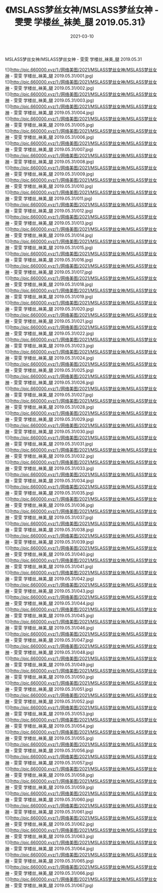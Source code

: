 ﻿---
layout: post
title:  《MSLASS梦丝女神/MSLASS梦丝女神 - 雯雯 学楼丝_袜美_腿 2019.05.31》
date:   2021-03-10
img: http://pic.660000.xyz/1:/网络美图/2021/MSLASS梦丝女神/MSLASS梦丝女神 - 雯雯 学楼丝_袜美_腿 2019.05.31/000.jpg
categories: [美女, 清纯, 唯美]
---

MSLASS梦丝女神/MSLASS梦丝女神 - 雯雯 学楼丝_袜美_腿 2019.05.31

 ![](http://pic.660000.xyz/1:/网络美图/2021/MSLASS梦丝女神/MSLASS梦丝女神 - 雯雯 学楼丝_袜美_腿 2019.05.31/001.jpg) <br>![](http://pic.660000.xyz/1:/网络美图/2021/MSLASS梦丝女神/MSLASS梦丝女神 - 雯雯 学楼丝_袜美_腿 2019.05.31/002.jpg) <br>![](http://pic.660000.xyz/1:/网络美图/2021/MSLASS梦丝女神/MSLASS梦丝女神 - 雯雯 学楼丝_袜美_腿 2019.05.31/003.jpg) <br>![](http://pic.660000.xyz/1:/网络美图/2021/MSLASS梦丝女神/MSLASS梦丝女神 - 雯雯 学楼丝_袜美_腿 2019.05.31/004.jpg) <br>![](http://pic.660000.xyz/1:/网络美图/2021/MSLASS梦丝女神/MSLASS梦丝女神 - 雯雯 学楼丝_袜美_腿 2019.05.31/005.jpg) <br>![](http://pic.660000.xyz/1:/网络美图/2021/MSLASS梦丝女神/MSLASS梦丝女神 - 雯雯 学楼丝_袜美_腿 2019.05.31/006.jpg) <br>![](http://pic.660000.xyz/1:/网络美图/2021/MSLASS梦丝女神/MSLASS梦丝女神 - 雯雯 学楼丝_袜美_腿 2019.05.31/007.jpg) <br>![](http://pic.660000.xyz/1:/网络美图/2021/MSLASS梦丝女神/MSLASS梦丝女神 - 雯雯 学楼丝_袜美_腿 2019.05.31/008.jpg) <br>![](http://pic.660000.xyz/1:/网络美图/2021/MSLASS梦丝女神/MSLASS梦丝女神 - 雯雯 学楼丝_袜美_腿 2019.05.31/009.jpg) <br>![](http://pic.660000.xyz/1:/网络美图/2021/MSLASS梦丝女神/MSLASS梦丝女神 - 雯雯 学楼丝_袜美_腿 2019.05.31/010.jpg) <br>![](http://pic.660000.xyz/1:/网络美图/2021/MSLASS梦丝女神/MSLASS梦丝女神 - 雯雯 学楼丝_袜美_腿 2019.05.31/011.jpg) <br>![](http://pic.660000.xyz/1:/网络美图/2021/MSLASS梦丝女神/MSLASS梦丝女神 - 雯雯 学楼丝_袜美_腿 2019.05.31/012.jpg) <br>![](http://pic.660000.xyz/1:/网络美图/2021/MSLASS梦丝女神/MSLASS梦丝女神 - 雯雯 学楼丝_袜美_腿 2019.05.31/013.jpg) <br>![](http://pic.660000.xyz/1:/网络美图/2021/MSLASS梦丝女神/MSLASS梦丝女神 - 雯雯 学楼丝_袜美_腿 2019.05.31/014.jpg) <br>![](http://pic.660000.xyz/1:/网络美图/2021/MSLASS梦丝女神/MSLASS梦丝女神 - 雯雯 学楼丝_袜美_腿 2019.05.31/015.jpg) <br>![](http://pic.660000.xyz/1:/网络美图/2021/MSLASS梦丝女神/MSLASS梦丝女神 - 雯雯 学楼丝_袜美_腿 2019.05.31/016.jpg) <br>![](http://pic.660000.xyz/1:/网络美图/2021/MSLASS梦丝女神/MSLASS梦丝女神 - 雯雯 学楼丝_袜美_腿 2019.05.31/017.jpg) <br>![](http://pic.660000.xyz/1:/网络美图/2021/MSLASS梦丝女神/MSLASS梦丝女神 - 雯雯 学楼丝_袜美_腿 2019.05.31/018.jpg) <br>![](http://pic.660000.xyz/1:/网络美图/2021/MSLASS梦丝女神/MSLASS梦丝女神 - 雯雯 学楼丝_袜美_腿 2019.05.31/019.jpg) <br>![](http://pic.660000.xyz/1:/网络美图/2021/MSLASS梦丝女神/MSLASS梦丝女神 - 雯雯 学楼丝_袜美_腿 2019.05.31/020.jpg) <br>![](http://pic.660000.xyz/1:/网络美图/2021/MSLASS梦丝女神/MSLASS梦丝女神 - 雯雯 学楼丝_袜美_腿 2019.05.31/021.jpg) <br>![](http://pic.660000.xyz/1:/网络美图/2021/MSLASS梦丝女神/MSLASS梦丝女神 - 雯雯 学楼丝_袜美_腿 2019.05.31/022.jpg) <br>![](http://pic.660000.xyz/1:/网络美图/2021/MSLASS梦丝女神/MSLASS梦丝女神 - 雯雯 学楼丝_袜美_腿 2019.05.31/023.jpg) <br>![](http://pic.660000.xyz/1:/网络美图/2021/MSLASS梦丝女神/MSLASS梦丝女神 - 雯雯 学楼丝_袜美_腿 2019.05.31/024.jpg) <br>![](http://pic.660000.xyz/1:/网络美图/2021/MSLASS梦丝女神/MSLASS梦丝女神 - 雯雯 学楼丝_袜美_腿 2019.05.31/025.jpg) <br>![](http://pic.660000.xyz/1:/网络美图/2021/MSLASS梦丝女神/MSLASS梦丝女神 - 雯雯 学楼丝_袜美_腿 2019.05.31/026.jpg) <br>![](http://pic.660000.xyz/1:/网络美图/2021/MSLASS梦丝女神/MSLASS梦丝女神 - 雯雯 学楼丝_袜美_腿 2019.05.31/027.jpg) <br>![](http://pic.660000.xyz/1:/网络美图/2021/MSLASS梦丝女神/MSLASS梦丝女神 - 雯雯 学楼丝_袜美_腿 2019.05.31/028.jpg) <br>![](http://pic.660000.xyz/1:/网络美图/2021/MSLASS梦丝女神/MSLASS梦丝女神 - 雯雯 学楼丝_袜美_腿 2019.05.31/029.jpg) <br>![](http://pic.660000.xyz/1:/网络美图/2021/MSLASS梦丝女神/MSLASS梦丝女神 - 雯雯 学楼丝_袜美_腿 2019.05.31/030.jpg) <br>![](http://pic.660000.xyz/1:/网络美图/2021/MSLASS梦丝女神/MSLASS梦丝女神 - 雯雯 学楼丝_袜美_腿 2019.05.31/031.jpg) <br>![](http://pic.660000.xyz/1:/网络美图/2021/MSLASS梦丝女神/MSLASS梦丝女神 - 雯雯 学楼丝_袜美_腿 2019.05.31/032.jpg) <br>![](http://pic.660000.xyz/1:/网络美图/2021/MSLASS梦丝女神/MSLASS梦丝女神 - 雯雯 学楼丝_袜美_腿 2019.05.31/033.jpg) <br>![](http://pic.660000.xyz/1:/网络美图/2021/MSLASS梦丝女神/MSLASS梦丝女神 - 雯雯 学楼丝_袜美_腿 2019.05.31/034.jpg) <br>![](http://pic.660000.xyz/1:/网络美图/2021/MSLASS梦丝女神/MSLASS梦丝女神 - 雯雯 学楼丝_袜美_腿 2019.05.31/035.jpg) <br>![](http://pic.660000.xyz/1:/网络美图/2021/MSLASS梦丝女神/MSLASS梦丝女神 - 雯雯 学楼丝_袜美_腿 2019.05.31/036.jpg) <br>![](http://pic.660000.xyz/1:/网络美图/2021/MSLASS梦丝女神/MSLASS梦丝女神 - 雯雯 学楼丝_袜美_腿 2019.05.31/037.jpg) <br>![](http://pic.660000.xyz/1:/网络美图/2021/MSLASS梦丝女神/MSLASS梦丝女神 - 雯雯 学楼丝_袜美_腿 2019.05.31/038.jpg) <br>![](http://pic.660000.xyz/1:/网络美图/2021/MSLASS梦丝女神/MSLASS梦丝女神 - 雯雯 学楼丝_袜美_腿 2019.05.31/039.jpg) <br>![](http://pic.660000.xyz/1:/网络美图/2021/MSLASS梦丝女神/MSLASS梦丝女神 - 雯雯 学楼丝_袜美_腿 2019.05.31/040.jpg) <br>![](http://pic.660000.xyz/1:/网络美图/2021/MSLASS梦丝女神/MSLASS梦丝女神 - 雯雯 学楼丝_袜美_腿 2019.05.31/041.jpg) <br>![](http://pic.660000.xyz/1:/网络美图/2021/MSLASS梦丝女神/MSLASS梦丝女神 - 雯雯 学楼丝_袜美_腿 2019.05.31/042.jpg) <br>![](http://pic.660000.xyz/1:/网络美图/2021/MSLASS梦丝女神/MSLASS梦丝女神 - 雯雯 学楼丝_袜美_腿 2019.05.31/043.jpg) <br>![](http://pic.660000.xyz/1:/网络美图/2021/MSLASS梦丝女神/MSLASS梦丝女神 - 雯雯 学楼丝_袜美_腿 2019.05.31/044.jpg) <br>![](http://pic.660000.xyz/1:/网络美图/2021/MSLASS梦丝女神/MSLASS梦丝女神 - 雯雯 学楼丝_袜美_腿 2019.05.31/045.jpg) <br>![](http://pic.660000.xyz/1:/网络美图/2021/MSLASS梦丝女神/MSLASS梦丝女神 - 雯雯 学楼丝_袜美_腿 2019.05.31/046.jpg) <br>![](http://pic.660000.xyz/1:/网络美图/2021/MSLASS梦丝女神/MSLASS梦丝女神 - 雯雯 学楼丝_袜美_腿 2019.05.31/047.jpg) <br>![](http://pic.660000.xyz/1:/网络美图/2021/MSLASS梦丝女神/MSLASS梦丝女神 - 雯雯 学楼丝_袜美_腿 2019.05.31/048.jpg) <br>![](http://pic.660000.xyz/1:/网络美图/2021/MSLASS梦丝女神/MSLASS梦丝女神 - 雯雯 学楼丝_袜美_腿 2019.05.31/049.jpg) <br>![](http://pic.660000.xyz/1:/网络美图/2021/MSLASS梦丝女神/MSLASS梦丝女神 - 雯雯 学楼丝_袜美_腿 2019.05.31/050.jpg) <br>![](http://pic.660000.xyz/1:/网络美图/2021/MSLASS梦丝女神/MSLASS梦丝女神 - 雯雯 学楼丝_袜美_腿 2019.05.31/051.jpg) <br>![](http://pic.660000.xyz/1:/网络美图/2021/MSLASS梦丝女神/MSLASS梦丝女神 - 雯雯 学楼丝_袜美_腿 2019.05.31/052.jpg) <br>![](http://pic.660000.xyz/1:/网络美图/2021/MSLASS梦丝女神/MSLASS梦丝女神 - 雯雯 学楼丝_袜美_腿 2019.05.31/053.jpg) <br>![](http://pic.660000.xyz/1:/网络美图/2021/MSLASS梦丝女神/MSLASS梦丝女神 - 雯雯 学楼丝_袜美_腿 2019.05.31/054.jpg) <br>![](http://pic.660000.xyz/1:/网络美图/2021/MSLASS梦丝女神/MSLASS梦丝女神 - 雯雯 学楼丝_袜美_腿 2019.05.31/055.jpg) <br>![](http://pic.660000.xyz/1:/网络美图/2021/MSLASS梦丝女神/MSLASS梦丝女神 - 雯雯 学楼丝_袜美_腿 2019.05.31/056.jpg) <br>![](http://pic.660000.xyz/1:/网络美图/2021/MSLASS梦丝女神/MSLASS梦丝女神 - 雯雯 学楼丝_袜美_腿 2019.05.31/057.jpg) <br>![](http://pic.660000.xyz/1:/网络美图/2021/MSLASS梦丝女神/MSLASS梦丝女神 - 雯雯 学楼丝_袜美_腿 2019.05.31/058.jpg) <br>![](http://pic.660000.xyz/1:/网络美图/2021/MSLASS梦丝女神/MSLASS梦丝女神 - 雯雯 学楼丝_袜美_腿 2019.05.31/059.jpg) <br>![](http://pic.660000.xyz/1:/网络美图/2021/MSLASS梦丝女神/MSLASS梦丝女神 - 雯雯 学楼丝_袜美_腿 2019.05.31/060.jpg) <br>![](http://pic.660000.xyz/1:/网络美图/2021/MSLASS梦丝女神/MSLASS梦丝女神 - 雯雯 学楼丝_袜美_腿 2019.05.31/061.jpg) <br>![](http://pic.660000.xyz/1:/网络美图/2021/MSLASS梦丝女神/MSLASS梦丝女神 - 雯雯 学楼丝_袜美_腿 2019.05.31/062.jpg) <br>![](http://pic.660000.xyz/1:/网络美图/2021/MSLASS梦丝女神/MSLASS梦丝女神 - 雯雯 学楼丝_袜美_腿 2019.05.31/063.jpg) <br>![](http://pic.660000.xyz/1:/网络美图/2021/MSLASS梦丝女神/MSLASS梦丝女神 - 雯雯 学楼丝_袜美_腿 2019.05.31/064.jpg) <br>![](http://pic.660000.xyz/1:/网络美图/2021/MSLASS梦丝女神/MSLASS梦丝女神 - 雯雯 学楼丝_袜美_腿 2019.05.31/065.jpg) <br>![](http://pic.660000.xyz/1:/网络美图/2021/MSLASS梦丝女神/MSLASS梦丝女神 - 雯雯 学楼丝_袜美_腿 2019.05.31/066.jpg) <br>![](http://pic.660000.xyz/1:/网络美图/2021/MSLASS梦丝女神/MSLASS梦丝女神 - 雯雯 学楼丝_袜美_腿 2019.05.31/067.jpg) <br>